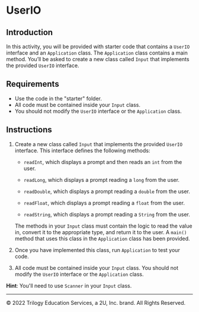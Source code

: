 # UserIO

## Introduction

In this activity, you will be provided with starter code that contains a `UserIO` interface and an `Application` class. The `Application` class contains a main method. You’ll be asked to create a new class called `Input` that implements the provided `UserIO` interface.

## Requirements

- Use the code in the "starter" folder.
- All code must be contained inside your `Input` class.
- You should not modify the `UserIO` interface or the `Application` class.

## Instructions

1. Create a new class called `Input` that implements the provided `UserIO` interface. This interface defines the following methods:

    - `readInt`, which displays a prompt and then reads an `int` from the user.

    - `readLong`, which displays a prompt reading a `long` from the user.

    - `readDouble`, which displays a prompt reading a `double` from the user.

    - `readFloat`, which displays a prompt reading a `float` from the user.

    - `readString`, which displays a prompt reading a `String` from the user.

    The methods in your `Input` class must contain the logic to read the value in, convert it to the appropriate type, and return it to the user. A `main()` method that uses this class in the `Application` class has been provided.

2. Once you have implemented this class, run `Application` to test your code.

3. All code must be contained inside your `Input` class. You should not modify the `UserIO` interface or the `Application` class.

**Hint**: You'll need to use `Scanner` in your `Input` class.

---

© 2022 Trilogy Education Services, a 2U, Inc. brand. All Rights Reserved.
